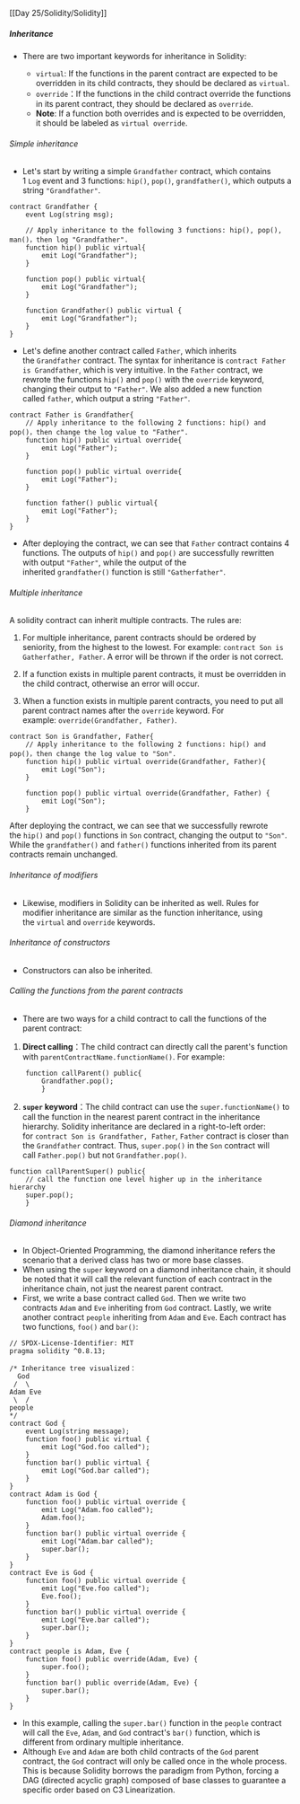 [[Day 25/Solidity/Solidity]]
##### Inheritance
- There are two important keywords for inheritance in Solidity:

	- `virtual`: If the functions in the parent contract are expected to be overridden in its child contracts, they should be declared as `virtual`.
	- `override`：If the functions in the child contract override the functions in its parent contract, they should be declared as `override`.
	- **Note**: If a function both overrides and is expected to be overridden, it should be labeled as `virtual override`.


###### Simple inheritance
- Let's start by writing a simple `Grandfather` contract, which contains 1 `Log` event and 3 functions: `hip()`, `pop()`, `grandfather()`, which outputs a string `"Grandfather"`.
```
contract Grandfather {
    event Log(string msg);

    // Apply inheritance to the following 3 functions: hip(), pop(), man()，then log "Grandfather".
    function hip() public virtual{
        emit Log("Grandfather");
    }

    function pop() public virtual{
        emit Log("Grandfather");
    }

    function Grandfather() public virtual {
        emit Log("Grandfather");
    }
}	
```

- Let's define another contract called `Father`, which inherits the `Grandfather` contract. The syntax for inheritance is `contract Father is Grandfather`, which is very intuitive. In the `Father` contract, we rewrote the functions `hip()` and `pop()` with the `override` keyword, changing their output to `"Father"`. We also added a new function called `father`, which output a string `"Father"`.
```
contract Father is Grandfather{
    // Apply inheritance to the following 2 functions: hip() and pop()，then change the log value to "Father".
    function hip() public virtual override{
        emit Log("Father");
    }

    function pop() public virtual override{
        emit Log("Father");
    }

    function father() public virtual{
        emit Log("Father");
    }
}
```
- After deploying the contract, we can see that `Father` contract contains 4 functions. The outputs of `hip()` and `pop()` are successfully rewritten with output `"Father"`, while the output of the inherited `grandfather()` function is still `"Gatherfather"`.
  
###### Multiple inheritance
A solidity contract can inherit multiple contracts. The rules are:

1. For multiple inheritance, parent contracts should be ordered by seniority, from the highest to the lowest. For example: `contract Son is Gatherfather, Father`. A error will be thrown if the order is not correct.
    
2. If a function exists in multiple parent contracts, it must be overridden in the child contract, otherwise an error will occur.
    
3. When a function exists in multiple parent contracts, you need to put all parent contract names after the `override` keyword. For example: `override(Grandfather, Father)`.
```
contract Son is Grandfather, Father{
    // Apply inheritance to the following 2 functions: hip() and pop()，then change the log value to "Son".
    function hip() public virtual override(Grandfather, Father){
        emit Log("Son");
    }

    function pop() public virtual override(Grandfather, Father) {
        emit Log("Son");
    }
```
After deploying the contract, we can see that we successfully rewrote the `hip()` and `pop()` functions in `Son` contract, changing the output to `"Son"`. While the `grandfather()` and `father()` functions inherited from its parent contracts remain unchanged.

###### Inheritance of modifiers
- Likewise, modifiers in Solidity can be inherited as well. Rules for modifier inheritance are similar as the function inheritance, using the `virtual` and `override` keywords.

###### Inheritance of constructors
- Constructors can also be inherited.

###### Calling the functions from the parent contracts
- There are two ways for a child contract to call the functions of the parent contract:

1. **Direct calling**：The child contract can directly call the parent's function with `parentContractName.functionName()`. For example:

```
    function callParent() public{    
        Grandfather.pop();    
        }
```

2. **`super` keyword**：The child contract can use the `super.functionName()` to call the function in the nearest parent contract in the inheritance hierarchy. Solidity inheritance are declared in a right-to-left order: for `contract Son is Grandfather, Father`, `Father` contract is closer than the `Grandfather` contract. Thus, `super.pop()` in the `Son` contract will call `Father.pop()` but not `Grandfather.pop()`.

```
function callParentSuper() public{   
	// call the function one level higher up in the inheritance hierarchy        
	super.pop();    
	}
```
###### Diamond inheritance
- In Object-Oriented Programming, the diamond inheritance refers the scenario that a derived class has two or more base classes.
- When using the `super` keyword on a diamond inheritance chain, it should be noted that it will call the relevant function of each contract in the inheritance chain, not just the nearest parent contract.
- First, we write a base contract called `God`. Then we write two contracts `Adam` and `Eve` inheriting from `God` contract. Lastly, we write another contract `people` inheriting from `Adam` and `Eve`. Each contract has two functions, `foo()` and `bar()`:
```
// SPDX-License-Identifier: MIT
pragma solidity ^0.8.13;

/* Inheritance tree visualized：
  God
 /  \
Adam Eve
 \  /
people
*/
contract God {
    event Log(string message);
    function foo() public virtual {
        emit Log("God.foo called");
    }
    function bar() public virtual {
        emit Log("God.bar called");
    }
}
contract Adam is God {
    function foo() public virtual override {
        emit Log("Adam.foo called");
        Adam.foo();
    }
    function bar() public virtual override {
        emit Log("Adam.bar called");
        super.bar();
    }
}
contract Eve is God {
    function foo() public virtual override {
        emit Log("Eve.foo called");
        Eve.foo();
    }
    function bar() public virtual override {
        emit Log("Eve.bar called");
        super.bar();
    }
}
contract people is Adam, Eve {
    function foo() public override(Adam, Eve) {
        super.foo();
    }
    function bar() public override(Adam, Eve) {
        super.bar();
    }
}
```
- In this example, calling the `super.bar()` function in the `people` contract will call the `Eve`, `Adam`, and `God` contract's `bar()` function, which is different from ordinary multiple inheritance.
- Although `Eve` and `Adam` are both child contracts of the `God` parent contract, the `God` contract will only be called once in the whole process. This is because Solidity borrows the paradigm from Python, forcing a DAG (directed acyclic graph) composed of base classes to guarantee a specific order based on C3 Linearization.
